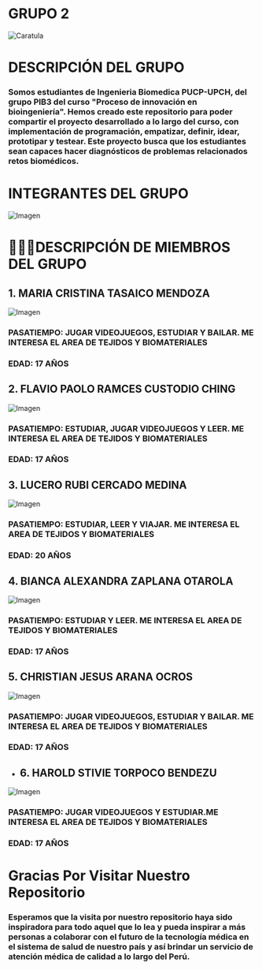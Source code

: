 # GRUPO 2
![Caratula](https://github.com/MariaTasaico/Grupo3_PIB/blob/5b389b7742a20a62b63093f42913bc5e18474cce/Imagenes/Imagen%20de%20WhatsApp%202025-08-29%20a%20las%2010.48.08_8f9b2bfd.jpg)
# DESCRIPCIÓN DEL GRUPO
### Somos estudiantes de Ingenieria Biomedica PUCP-UPCH, del grupo PIB3 del curso "Proceso de innovación en bioingeniería". Hemos creado este repositorio para poder compartir el proyecto desarrollado a lo largo del curso, con implementación de programación, empatizar, definir, idear, prototipar y testear. Este proyecto busca que los estudiantes sean capaces hacer diagnósticos de problemas relacionados retos biomédicos.
# INTEGRANTES DEL GRUPO
![Imagen](https://github.com/MariaTasaico/Grupo3_PIB/blob/5b389b7742a20a62b63093f42913bc5e18474cce/Imagenes/Imagen%20de%20WhatsApp%202025-08-29%20a%20las%2010.30.01_92504930.jpg)
# 🧑‍🤝‍🧑DESCRIPCIÓN DE MIEMBROS DEL GRUPO
## 1. MARIA CRISTINA TASAICO MENDOZA
![Imagen]()
### PASATIEMPO: JUGAR VIDEOJUEGOS, ESTUDIAR Y BAILAR. ME INTERESA EL AREA DE TEJIDOS Y BIOMATERIALES
### EDAD: 17 AÑOS
## 2. FLAVIO PAOLO RAMCES CUSTODIO CHING
![Imagen](https://github.com/MariaTasaico/Grupo3_PIB/blob/ae98a4eb906fecb757e696e4871599b75313dbe4/Imagenes/paolo.jpg)
### PASATIEMPO: ESTUDIAR, JUGAR VIDEOJUEGOS Y LEER. ME INTERESA EL AREA DE TEJIDOS Y BIOMATERIALES
### EDAD: 17 AÑOS
## 3. LUCERO RUBI CERCADO MEDINA
![Imagen](https://github.com/MariaTasaico/Grupo3_PIB/blob/dc978df19e8d71d81a75f28e7d3f76897c0f2afa/Imagenes/lucero.jpg)
### PASATIEMPO: ESTUDIAR, LEER Y VIAJAR. ME INTERESA EL AREA DE TEJIDOS Y BIOMATERIALES
### EDAD: 20 AÑOS
## 4. BIANCA ALEXANDRA ZAPLANA OTAROLA
![Imagen](https://github.com/MariaTasaico/Grupo3_PIB/blob/dc978df19e8d71d81a75f28e7d3f76897c0f2afa/Imagenes/amiga.jpg)
### PASATIEMPO: ESTUDIAR Y LEER. ME INTERESA EL AREA DE TEJIDOS Y BIOMATERIALES
### EDAD: 17 AÑOS
## 5. CHRISTIAN JESUS ARANA OCROS
![Imagen]()
### PASATIEMPO: JUGAR VIDEOJUEGOS, ESTUDIAR Y BAILAR. ME INTERESA EL AREA DE TEJIDOS Y BIOMATERIALES
### EDAD: 17 AÑOS
- ## 6. HAROLD STIVIE TORPOCO BENDEZU
![Imagen](https://github.com/MariaTasaico/Grupo3_PIB/blob/49f3d6815eb1bfba63f745aa2400915ec46b5761/Imagenes/harold.jpg)
### PASATIEMPO: JUGAR VIDEOJUEGOS Y ESTUDIAR.ME INTERESA EL AREA DE TEJIDOS Y BIOMATERIALES
### EDAD: 17 AÑOS
# Gracias Por Visitar Nuestro Repositorio
### Esperamos que la visita por nuestro repositorio haya sido inspiradora para todo aquel que lo lea y pueda inspirar a más personas a colaborar con el futuro de la tecnología médica en el sistema de salud de nuestro país y así brindar un servicio de atención médica de calidad a lo largo del Perú.






